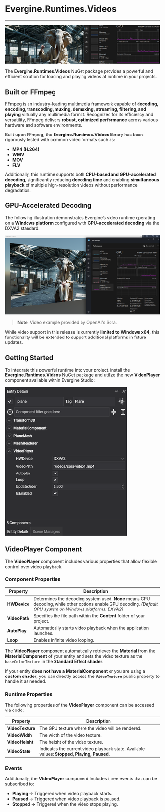 # Evergine.Runtimes.Videos  

---

![Evergine Runtimes Videos](images/video-header.png)  

The **Evergine.Runtimes.Videos** NuGet package provides a powerful and efficient solution for loading and playing videos at runtime in your projects.  

## Built on FFmpeg  

[FFmpeg](https://www.ffmpeg.org/) is an industry-leading multimedia framework capable of **decoding, encoding, transcoding, muxing, demuxing, streaming, filtering, and playing** virtually any multimedia format. Recognized for its efficiency and versatility, FFmpeg delivers **robust, optimized performance** across various hardware and software environments.  

Built upon FFmpeg, the **Evergine.Runtimes.Videos** library has been rigorously tested with common video formats such as:  

- **MP4 (H.264)**  
- **WMV**  
- **MOV**  
- **FLV**  

Additionally, this runtime supports both **CPU-based and GPU-accelerated decoding**, significantly reducing **decoding time** and enabling **simultaneous playback** of multiple high-resolution videos without performance degradation.  

## GPU-Accelerated Decoding  

The following illustration demonstrates Evergine’s video runtime operating on a **Windows platform** configured with **GPU-accelerated decoding** via the DXVA2 standard:  

![Decode video using GPU](images/decode-video-gpu.png)  

> **Note:** Video example provided by OpenAI's Sora.  

While video support in this release is currently **limited to Windows x64**, this functionality will be extended to support additional platforms in future updates.  

## Getting Started

To integrate this powerful runtime into your project, install the **Evergine.Runtimes.Videos** NuGet package and utilize the new **VideoPlayer** component available within Evergine Studio:  

![VideoPlayer component](images/new-videoplayer-component.png)  

## VideoPlayer Component  

The **VideoPlayer** component includes various properties that allow flexible control over video playback.  

### **Component Properties**  

| Property   | Description |
|------------|------------|
| **HWDevice** | Determines the decoding system used. **None** means CPU decoding, while other options enable GPU decoding. *(Default GPU system on Windows platforms: DXVA2)* |
| **VideoPath** | Specifies the file path within the **Content** folder of your project. |
| **AutoPlay** | Automatically starts video playback when the application launches. |
| **Loop** | Enables infinite video looping. |

The **VideoPlayer** component automatically retrieves the **Material** from the **MaterialComponent** of your entity and sets the video texture as the `baseColorTexture` in the **Standard Effect shader**.  

If your entity **does not have a MaterialComponent** or you are using a **custom shader**, you can directly access the **`VideoTexture`** public property to handle it as needed.  

### **Runtime Properties**  

The following properties of the **VideoPlayer** component can be accessed via code:  

| Property | Description |
|------------|------------|
| **VideoTexture** | The GPU texture where the video will be rendered. |
| **VideoWidth** | The width of the video texture. |
| **VideoHeight** | The height of the video texture. |
| **VideoState** | Indicates the current video playback state. Available values: **Stopped, Playing, Paused**. |

### **Events**  

Additionally, the **VideoPlayer** component includes three events that can be subscribed to:  

- **Playing** → Triggered when video playback starts.  
- **Paused** → Triggered when video playback is paused.  
- **Stopped** → Triggered when the video stops playing.  
